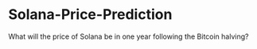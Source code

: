 # Solana-Price-Prediction
What will the price of Solana be in one year following the Bitcoin halving?
